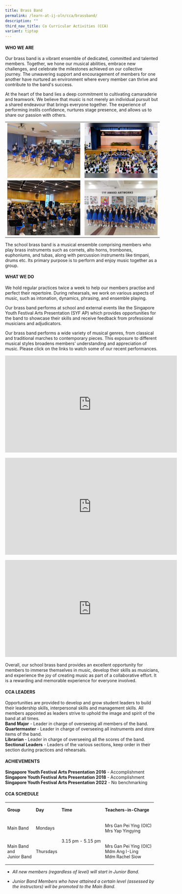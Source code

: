 ```yaml
---
title: Brass Band
permalink: /learn-at-ij-oln/cca/brassband/
description: ""
third_nav_title: Co Curricular Activities (CCA)
variant: tiptap
---
```

<h4>WHO WE ARE</h4>
<p>Our brass band is a vibrant ensemble of dedicated, committed and talented
members. Together, we hone our musical abilities, embrace new challenges,
and celebrate the milestones achieved on our collective journey. The unwavering
support and encouragement of members for one another have nurtured an environment
where every member can thrive and contribute to the band's success.</p>
<p>At the heart of the band lies a deep commitment to cultivating camaraderie
and teamwork. We believe that music is not merely an individual pursuit
but a shared endeavour that brings everyone together. The experience of
performing instils confidence, nurtures stage presence, and allows us to
share our passion with others.</p>
<table style="minWidth: 50px">
<colgroup>
<col>
<col>
</colgroup>
<tbody>
<tr>
<td rowspan="1" colspan="1">
<div class="isomer-image-wrapper">
<img style="width: 100%" height="auto" width="100%" alt="" src="/images/CCAPics/Band2w.jpg">
</div>
</td>
<td rowspan="1" colspan="1">
<div class="isomer-image-wrapper">
<img style="width: 100%" height="auto" width="100%" alt="" src="/images/CCAPics/Band1w.jpg">
</div>
</td>
</tr>
<tr>
<td rowspan="1" colspan="1">
<div class="isomer-image-wrapper">
<img style="width: 100%" height="auto" width="100%" alt="" src="/images/CCAPics/Band3w.jpg">
</div>
</td>
<td rowspan="1" colspan="1">
<div class="isomer-image-wrapper">
<img style="width: 100%" height="auto" width="100%" alt="" src="/images/CCAPics/Band4w.jpg">
</div>
</td>
</tr>
</tbody>
</table>
<p>The school brass band is a musical ensemble comprising members who play
brass instruments such as cornets, alto horns, trombones, euphoniums, and
tubas, along with percussion instruments like timpani, drums etc. Its primary
purpose is to perform and enjoy music together as a group.</p>
<h4>WHAT WE DO</h4>
<p>We hold regular practices twice a week to help our members practise and
perfect their repertoire. During rehearsals, we work on various aspects
of music, such as intonation, dynamics, phrasing, and ensemble playing.</p>
<p>Our brass band performs at school and external events like the Singapore
Youth Festival Arts Presentation (SYF AP) which provides opportunities
for the band to showcase their skills and receive feedback from professional
musicians and adjudicators.</p>
<p>Our brass band performs a wide variety of musical genres, from classical
and traditional marches to contemporary pieces. This exposure to different
musical styles broadens members’ understanding and appreciation of music.
Please click on the links to watch some of our recent performances.</p>
<div class="iframe-wrapper">
<iframe height="315" width="560" allowfullscreen="true" frameborder="0" src="https://www.youtube.com/embed/iMtPp8kiO4Y?si=V2Or69_lQIZ6pPtE"></iframe>
</div>
<p></p>
<div class="iframe-wrapper">
<iframe height="315" width="560" allowfullscreen="true" frameborder="0" src="https://www.youtube.com/embed/9ZGTHdo7h2M?si=ut2VvAZsupeXKXBV"></iframe>
</div>
<p></p>
<div class="iframe-wrapper">
<iframe height="315" width="560" allowfullscreen="true" frameborder="0" src="https://www.youtube.com/embed/lRbgYUmP7fk?si=BvfB8X8LUxJ2ZXuB"></iframe>
</div>
<p>Overall, our school brass band provides an excellent opportunity for members
to immerse themselves in music, develop their skills as musicians, and
experience the joy of creating music as part of a collaborative effort.
It is a rewarding and memorable experience for everyone involved.</p>
<h4>CCA LEADERS</h4>
<p>Opportunities are provided to develop and grow student leaders to build
their leadership skills, interpersonal skills and management skills. All
members appointed as leaders strive to uphold the image and spirit of the
band at all times.
<br><strong>Band Major</strong> - Leader in charge of overseeing all members
of the band.
<br><strong>Quartermaster </strong>- Leader in charge of overseeing all instruments
and store items of the band.
<br><strong>Librarian </strong>- Leader in charge of overseeing all the scores
of the band.
<br><strong>Sectional Leaders</strong> - Leaders of the various sections, keep
order in their section during practices and rehearsals.</p>
<h4>ACHIEVEMENTS</h4>
<p><strong>Singapore Youth Festival Arts Presentation 2016</strong> - Accomplishment
<br><strong>Singapore Youth Festival Arts Presentation 2018</strong> - Accomplishment
<br><strong>Singapore Youth Festival Arts Presentation 2022</strong> - No benchmarking</p>
<h4>CCA SCHEDULE</h4>
<table style="minWidth: 100px">
<colgroup>
<col>
<col>
<col>
<col>
</colgroup>
<tbody>
<tr>
<td rowspan="1" colspan="1">
<p><strong>Group</strong>
</p>
</td>
<td rowspan="1" colspan="1">
<p><strong>Day</strong>
</p>
</td>
<td rowspan="1" colspan="1">
<p><strong>Time</strong>
</p>
</td>
<td rowspan="1" colspan="1">
<p><strong>Teachers-in-Charge</strong>
</p>
</td>
</tr>
<tr>
<td rowspan="1" colspan="1">
<p>Main Band</p>
</td>
<td rowspan="1" colspan="1">
<p>Mondays</p>
</td>
<td rowspan="2" colspan="1">
<p>3.15 pm - 5.15 pm</p>
</td>
<td rowspan="1" colspan="1">
<p>Mrs Gan Pei Ying (OIC)
<br>Mrs Yap Yingying</p>
</td>
</tr>
<tr>
<td rowspan="1" colspan="1">
<p>Main Band
<br>and
<br>Junior Band</p>
</td>
<td rowspan="1" colspan="1">
<p>Thursdays</p>
</td>
<td rowspan="1" colspan="1">
<p>Mrs Gan Pei Ying (OIC)
<br>Mdm Ang I-Ling
<br>Mdm Rachel Siow</p>
</td>
</tr>
</tbody>
</table>
<ul data-tight="true" class="tight">
<li>
<p><em>All new members (regardless of level) will start in Junior Band.</em>
</p>
</li>
<li>
<p><em>Junior Band Members who have attained a certain level (assessed by the instructors) will be promoted to the Main Band.</em>
</p>
</li>
</ul>
<p></p>